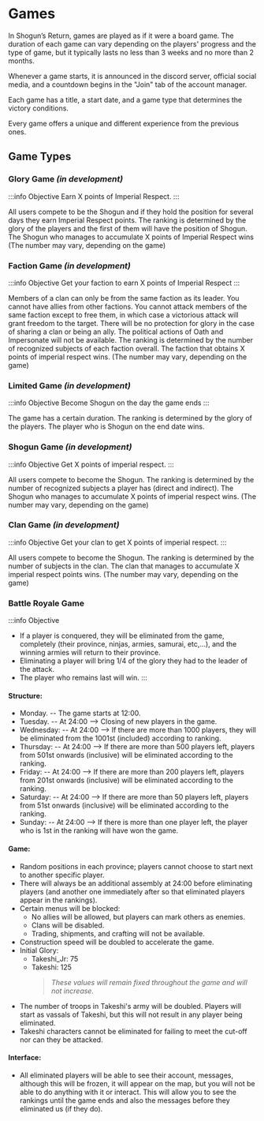 # Games

In Shogun’s Return, games are played as if it were a board game. The duration of each game can vary depending on the players' progress and the type of game, but it typically lasts no less than 3 weeks and no more than 2 months.

Whenever a game starts, it is announced in the discord server, official social media, and a countdown begins in the "Join" tab of the account manager. <!-- Additionally, there is an option to receive notifications via email. -->

Each game has a title, a start date, and a game type that determines the victory conditions.

Every game offers a unique and different experience from the previous ones.

## Game Types

### Glory Game *(in development)*

:::info Objective
Earn X points of Imperial Respect.
:::

All users compete to be the Shogun and if they hold the position for several days they earn Imperial Respect points.
The ranking is determined by the glory of the players and the first of them will have the position of Shogun.
The Shogun who manages to accumulate X points of Imperial Respect wins (The number may vary, depending on the game)

### Faction Game *(in development)*

:::info Objective
Get your faction to earn X points of Imperial Respect
:::

Members of a clan can only be from the same faction as its leader.
You cannot have allies from other factions.
You cannot attack members of the same faction except to free them, in which case a victorious attack will grant freedom to the target. There will be no protection for glory in the case of sharing a clan or being an ally.
The political actions of Oath and Impersonate will not be available.
The ranking is determined by the number of recognized subjects of each faction overall.
The faction that obtains X points of imperial respect wins. (The number may vary, depending on the game)

### Limited Game *(in development)*

:::info Objective
Become Shogun on the day the game ends
:::

The game has a certain duration.
The ranking is determined by the glory of the players.
The player who is Shogun on the end date wins.

### Shogun Game *(in development)*

:::info Objective
Get X points of imperial respect.
:::

All users compete to become the Shogun.
The ranking is determined by the number of recognized subjects a player has (direct and indirect).
The Shogun who manages to accumulate X points of imperial respect wins. (The number may vary, depending on the game)

### Clan Game *(in development)*

:::info Objective
Get your clan to get X points of imperial respect.
:::

All users compete to become the Shogun.
The ranking is determined by the number of subjects in the clan.
The clan that manages to accumulate X imperial respect points wins. (The number may vary, depending on the game)

### Battle Royale Game

:::info Objective
- If a player is conquered, they will be eliminated from the game, completely (their province, ninjas, armies, samurai, etc,...), and the winning armies will return to their province.
- Eliminating a player will bring 1/4 of the glory they had to the leader of the attack.
- The player who remains last will win.
:::

#### Structure:

<!-- [Reference Spanish time] -->

- Monday. -- The game starts at 12:00.
- Tuesday. -- At 24:00 --> Closing of new players in the game.
- Wednesday: -- At 24:00 --> If there are more than 1000 players, they will be eliminated from the 1001st (included) according to ranking.
- Thursday: -- At 24:00 --> If there are more than 500 players left, players from 501st onwards (inclusive) will be eliminated according to the ranking.
- Friday: -- At 24:00 --> If there are more than 200 players left, players from 201st onwards (inclusive) will be eliminated according to the ranking.
- Saturday: -- At 24:00 --> If there are more than 50 players left, players from 51st onwards (inclusive) will be eliminated according to the ranking.
- Sunday: -- At 24:00 --> If there is more than one player left, the player who is 1st in the ranking will have won the game.

#### Game:

- Random positions in each province; players cannot choose to start next to another specific player.
- There will always be an additional assembly at 24:00 before eliminating players (and another one immediately after so that eliminated players appear in the rankings).
- Certain menus will be blocked:
    - No allies will be allowed, but players can mark others as enemies.
    - Clans will be disabled.
    - Trading, shipments, and crafting will not be available.
- Construction speed will be doubled to accelerate the game.
- Initial Glory:
    - Takeshi_Jr: 75
    - Takeshi: 125
        > *These values will remain fixed throughout the game and will not increase.*
- The number of troops in Takeshi's army will be doubled. Players will start as vassals of Takeshi, but this will not result in any player being eliminated.
- Takeshi characters cannot be eliminated for failing to meet the cut-off nor can they be attacked.

#### Interface:

<!-- - A special plugin has been added for this type of game to inform us (ranking position, next cutoff date, link to already eliminated, etc,...).
- You will be able to see a list of eliminated players: Date + Player + Player who conquered him. -->
- All eliminated players will be able to see their account, messages, although this will be frozen, it will appear on the map, but you will not be able to do anything with it or interact. This will allow you to see the rankings until the game ends and also the messages before they eliminated us (if they do).

<!-- ## Winter

Games, regardless of their type, can have the winter feature. In these games, a plugin appears that indicates the season in which the empire is located. Every 6 hours the season changes:

- From 7am to 1pm it is spring
- From 1pm to 7pm it is summer
- From 7pm to 1am it is autumn
- From 1am to 7am it is winter

During winter, no type of army movement (including attacks or liberations), ninja missions or trade pacts can be carried out. Neither can these types of actions be started if they are going to end in winter.

Winter is a feature that makes games more relaxed, since it means that during the night hours there is no possibility of receiving attacks. -->